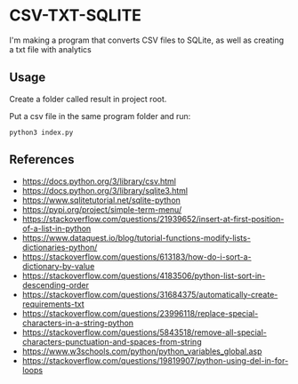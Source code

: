 # CSV-TXT-SQLITE
I'm making a program that converts CSV files to SQLite, as well as creating a txt file with analytics

## Usage
Create a folder called result in project root.

Put a csv file in the same program folder and run:
```
python3 index.py
```

## References
* https://docs.python.org/3/library/csv.html
* https://docs.python.org/3/library/sqlite3.html
* https://www.sqlitetutorial.net/sqlite-python
* https://pypi.org/project/simple-term-menu/
* https://stackoverflow.com/questions/21939652/insert-at-first-position-of-a-list-in-python
* https://www.dataquest.io/blog/tutorial-functions-modify-lists-dictionaries-python/
* https://stackoverflow.com/questions/613183/how-do-i-sort-a-dictionary-by-value
* https://stackoverflow.com/questions/4183506/python-list-sort-in-descending-order
* https://stackoverflow.com/questions/31684375/automatically-create-requirements-txt
* https://stackoverflow.com/questions/23996118/replace-special-characters-in-a-string-python
* https://stackoverflow.com/questions/5843518/remove-all-special-characters-punctuation-and-spaces-from-string
* https://www.w3schools.com/python/python_variables_global.asp
* https://stackoverflow.com/questions/19819907/python-using-del-in-for-loops